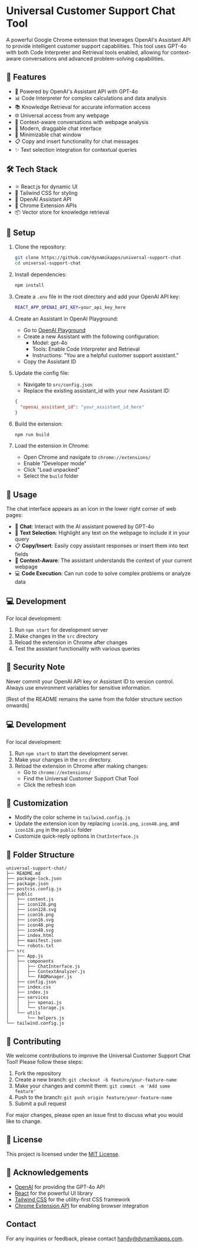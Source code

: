# Universal Customer Support Chat Tool

A powerful Google Chrome extension that leverages OpenAI's Assistant API to provide intelligent customer support capabilities. This tool uses GPT-4o with both Code Interpreter and Retrieval tools enabled, allowing for context-aware conversations and advanced problem-solving capabilities.

## 🌟 Features

- 🤖 Powered by OpenAI's Assistant API with GPT-4o
- 📊 Code Interpreter for complex calculations and data analysis
- 📚 Knowledge Retrieval for accurate information access
- 🌐 Universal access from any webpage
- 💬 Context-aware conversations with webpage analysis
- 🎨 Modern, draggable chat interface
- 🔽 Minimizable chat window
- 📋 Copy and insert functionality for chat messages
- ✨ Text selection integration for contextual queries

## 🛠️ Tech Stack

- ⚛️ React.js for dynamic UI
- 🎨 Tailwind CSS for styling
- 🧠 OpenAI Assistant API
- 🔌 Chrome Extension APIs
- 📦 Vector store for knowledge retrieval

## 🚀 Setup

1. Clone the repository:

   ```bash
   git clone https://github.com/dynamikapps/universal-support-chat
   cd universal-support-chat
   ```

2. Install dependencies:

   ```bash
   npm install
   ```

3. Create a `.env` file in the root directory and add your OpenAI API key:

   ```bash
   REACT_APP_OPENAI_API_KEY=your_api_key_here
   ```

4. Create an Assistant in OpenAI Playground:

   - Go to [OpenAI Playground](https://platform.openai.com/playground)
   - Create a new Assistant with the following configuration:
     - Model: gpt-4o
     - Tools: Enable Code Interpreter and Retrieval
     - Instructions: "You are a helpful customer support assistant."
   - Copy the Assistant ID

5. Update the config file:

   - Navigate to `src/config.json`
   - Replace the existing assistant_id with your new Assistant ID:

   ```json
   {
     "openai_assistant_id": "your_assistant_id_here"
   }
   ```

6. Build the extension:

   ```bash
   npm run build
   ```

7. Load the extension in Chrome:
   - Open Chrome and navigate to `chrome://extensions/`
   - Enable "Developer mode"
   - Click "Load unpacked"
   - Select the `build` folder

## 🎯 Usage

The chat interface appears as an icon in the lower right corner of web pages:

- 💬 **Chat**: Interact with the AI assistant powered by GPT-4o
- 📝 **Text Selection**: Highlight any text on the webpage to include it in your query
- 📋 **Copy/Insert**: Easily copy assistant responses or insert them into text fields
- 🔄 **Context-Aware**: The assistant understands the context of your current webpage
- 💻 **Code Execution**: Can run code to solve complex problems or analyze data

## 💻 Development

For local development:

1. Run `npm start` for development server
2. Make changes in the `src` directory
3. Reload the extension in Chrome after changes
4. Test the assistant functionality with various queries

## 🔐 Security Note

Never commit your OpenAI API key or Assistant ID to version control. Always use environment variables for sensitive information.

[Rest of the README remains the same from the folder structure section onwards]

## 💻 Development

For local development:

1. Run `npm start` to start the development server.
2. Make your changes in the `src` directory.
3. Reload the extension in Chrome after making changes:
   - Go to `chrome://extensions/`
   - Find the Universal Customer Support Chat Tool
   - Click the refresh icon

## 🎨 Customization

- Modify the color scheme in `tailwind.config.js`
- Update the extension icon by replacing `icon16.png`, `icon48.png`, and `icon128.png` in the `public` folder
- Customize quick-reply options in `ChatInterface.js`

## 📁 Folder Structure

```
universal-support-chat/
├── README.md
├── package-lock.json
├── package.json
├── postcss.config.js
├── public
│   ├── content.js
│   ├── icon128.png
│   ├── icon128.svg
│   ├── icon16.png
│   ├── icon16.svg
│   ├── icon48.png
│   ├── icon48.svg
│   ├── index.html
│   ├── manifest.json
│   └── robots.txt
├── src
│   ├── App.js
│   ├── components
│   │   ├── ChatInterface.js
│   │   ├── ContextAnalyzer.js
│   │   └── FAQManager.js
│   ├── config.json
│   ├── index.css
│   ├── index.js
│   ├── services
│   │   ├── openai.js
│   │   └── storage.js
│   └── utils
│       └── helpers.js
└── tailwind.config.js
```

## 🤝 Contributing

We welcome contributions to improve the Universal Customer Support Chat Tool! Please follow these steps:

1. Fork the repository
2. Create a new branch: `git checkout -b feature/your-feature-name`
3. Make your changes and commit them: `git commit -m 'Add some feature'`
4. Push to the branch: `git push origin feature/your-feature-name`
5. Submit a pull request

For major changes, please open an issue first to discuss what you would like to change.

## 📄 License

This project is licensed under the [MIT License](https://choosealicense.com/licenses/mit/).

## 🙏 Acknowledgements

- [OpenAI](https://openai.com/) for providing the GPT-4o API
- [React](https://reactjs.org/) for the powerful UI library
- [Tailwind CSS](https://tailwindcss.com/) for the utility-first CSS framework
- [Chrome Extension API](https://developer.chrome.com/docs/extensions/) for enabling browser integration

## Contact

For any inquiries or feedback, please contact [handy@dynamikapps.com](mailto:handy@dynamikapps.com).
